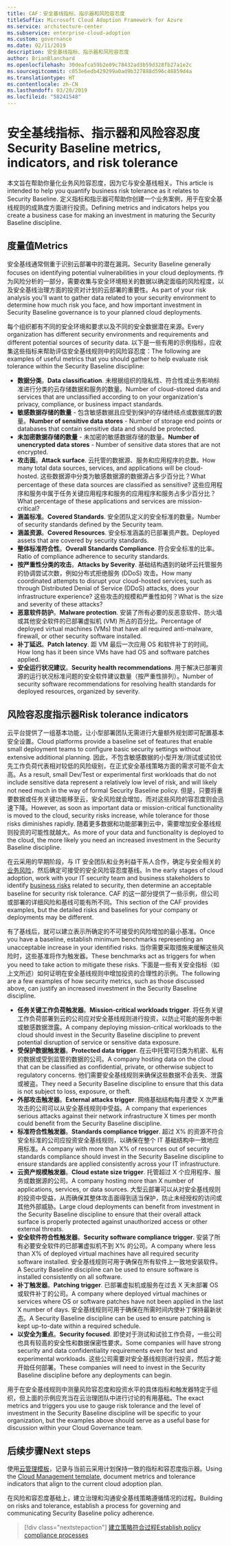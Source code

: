 ```yaml
---
title: CAF：安全基线指标、指示器和风险容忍度
titleSuffix: Microsoft Cloud Adoption Framework for Azure
ms.service: architecture-center
ms.subservice: enterprise-cloud-adoption
ms.custom: governance
ms.date: 02/11/2019
description: 安全基线指标、指示器和风险容忍度
author: BrianBlanchard
ms.openlocfilehash: 30deafca59b2e09c78432ad3b59d328fb27a1e2c
ms.sourcegitcommit: c053e6edb429299a0ad9b327888d596c48859d4a
ms.translationtype: HT
ms.contentlocale: zh-CN
ms.lasthandoff: 03/20/2019
ms.locfileid: "58241548"
---
```

# <a name="security-baseline-metrics-indicators-and-risk-tolerance"></a><span data-ttu-id="26bdf-103">安全基线指标、指示器和风险容忍度</span><span class="sxs-lookup"><span data-stu-id="26bdf-103">Security Baseline metrics, indicators, and risk tolerance</span></span>

<span data-ttu-id="26bdf-104">本文旨在帮助你量化业务风险容忍度，因为它与安全基线相关。</span><span class="sxs-lookup"><span data-stu-id="26bdf-104">This article is intended to help you quantify business risk tolerance as it relates to Security Baseline.</span></span> <span data-ttu-id="26bdf-105">定义指标和指示器可帮助你创建一个业务案例，用于在安全基线规则的成熟度方面进行投资。</span><span class="sxs-lookup"><span data-stu-id="26bdf-105">Defining metrics and indicators helps you create a business case for making an investment in maturing the Security Baseline discipline.</span></span>

## <a name="metrics"></a><span data-ttu-id="26bdf-106">度量值</span><span class="sxs-lookup"><span data-stu-id="26bdf-106">Metrics</span></span>

<span data-ttu-id="26bdf-107">安全基线通常侧重于识别云部署中的潜在漏洞。</span><span class="sxs-lookup"><span data-stu-id="26bdf-107">Security Baseline generally focuses on identifying potential vulnerabilities in your cloud deployments.</span></span> <span data-ttu-id="26bdf-108">作为风险分析的一部分，需要收集与安全环境相关的数据以确定面临的风险程度，以及安全基线治理方面的投资对计划的云部署的重要性。</span><span class="sxs-lookup"><span data-stu-id="26bdf-108">As part of your risk analysis you'll want to gather data related to your security environment to determine how much risk you face, and how important investment in Security Baseline governance is to your planned cloud deployments.</span></span>

<span data-ttu-id="26bdf-109">每个组织都有不同的安全环境和要求以及不同的安全数据潜在来源。</span><span class="sxs-lookup"><span data-stu-id="26bdf-109">Every organization has different security environments and requirements and different potential sources of security data.</span></span> <span data-ttu-id="26bdf-110">以下是一些有用的示例指标，应收集这些指标来帮助评估安全基线规则中的风险容忍度：</span><span class="sxs-lookup"><span data-stu-id="26bdf-110">The following are examples of useful metrics that you should gather to help evaluate risk tolerance within the Security Baseline discipline:</span></span>

- <span data-ttu-id="26bdf-111">**数据分类**。</span><span class="sxs-lookup"><span data-stu-id="26bdf-111">**Data classification**.</span></span> <span data-ttu-id="26bdf-112">未根据组织的隐私性、符合性或业务影响标准进行分类的云存储数据和服务的数量。</span><span class="sxs-lookup"><span data-stu-id="26bdf-112">Number of cloud-stored data and services that are unclassified according to on your organization's privacy, compliance, or business impact standards.</span></span>
- <span data-ttu-id="26bdf-113">**敏感数据存储的数量** - 包含敏感数据且应受到保护的存储终结点或数据库的数量。</span><span class="sxs-lookup"><span data-stu-id="26bdf-113">**Number of sensitive data stores** - Number of storage end points or databases that contain sensitive data and should be protected.</span></span>
- <span data-ttu-id="26bdf-114">**未加密数据存储的数量** - 未加密的敏感数据存储的数量。</span><span class="sxs-lookup"><span data-stu-id="26bdf-114">**Number of unencrypted data stores** - Number of sensitive data stores that are not encrypted.</span></span>
- <span data-ttu-id="26bdf-115">**攻击面**。</span><span class="sxs-lookup"><span data-stu-id="26bdf-115">**Attack surface**.</span></span> <span data-ttu-id="26bdf-116">云托管的数据源、服务和应用程序的总数。</span><span class="sxs-lookup"><span data-stu-id="26bdf-116">How many total data sources, services, and applications will be cloud-hosted.</span></span> <span data-ttu-id="26bdf-117">这些数据源中分类为敏感数据源的数据源占多少百分比？</span><span class="sxs-lookup"><span data-stu-id="26bdf-117">What percentage of these data sources are classified as sensitive?</span></span> <span data-ttu-id="26bdf-118">这些应用程序和服务中属于任务关键应用程序和服务的应用程序和服务占多少百分比？</span><span class="sxs-lookup"><span data-stu-id="26bdf-118">What percentage of these applications and services are mission-critical?</span></span>
- <span data-ttu-id="26bdf-119">**涵盖标准**。</span><span class="sxs-lookup"><span data-stu-id="26bdf-119">**Covered Standards**.</span></span> <span data-ttu-id="26bdf-120">安全团队定义的安全标准的数量。</span><span class="sxs-lookup"><span data-stu-id="26bdf-120">Number of security standards defined by the Security team.</span></span>
- <span data-ttu-id="26bdf-121">**涵盖资源**。</span><span class="sxs-lookup"><span data-stu-id="26bdf-121">**Covered Resources**.</span></span> <span data-ttu-id="26bdf-122">安全标准涵盖的已部署资产数。</span><span class="sxs-lookup"><span data-stu-id="26bdf-122">Deployed assets that are covered by security standards.</span></span>
- <span data-ttu-id="26bdf-123">**整体标准符合性**。</span><span class="sxs-lookup"><span data-stu-id="26bdf-123">**Overall Standards Compliance**.</span></span> <span data-ttu-id="26bdf-124">符合安全标准的比率。</span><span class="sxs-lookup"><span data-stu-id="26bdf-124">Ratio of compliance adherence to security standards.</span></span>
- <span data-ttu-id="26bdf-125">**按严重性分类的攻击**。</span><span class="sxs-lookup"><span data-stu-id="26bdf-125">**Attacks by Severity**.</span></span> <span data-ttu-id="26bdf-126">基础结构遇到的破坏云托管服务的协调尝试次数，例如分布式拒绝服务 (DDoS) 攻击。</span><span class="sxs-lookup"><span data-stu-id="26bdf-126">How many coordinated attempts to disrupt your cloud-hosted services, such as through Distributed Denial of Service (DDoS) attacks, does your infrastructure experience?</span></span> <span data-ttu-id="26bdf-127">这些攻击的规模和严重性如何？</span><span class="sxs-lookup"><span data-stu-id="26bdf-127">What is the size and severity of these attacks?</span></span>
- <span data-ttu-id="26bdf-128">**恶意软件防护**。</span><span class="sxs-lookup"><span data-stu-id="26bdf-128">**Malware protection**.</span></span> <span data-ttu-id="26bdf-129">安装了所有必要的反恶意软件、防火墙或其他安全软件的已部署虚拟机 (VM) 所占的百分比。</span><span class="sxs-lookup"><span data-stu-id="26bdf-129">Percentage of deployed virtual machines (VMs) that have all required anti-malware, firewall, or other security software installed.</span></span>
- <span data-ttu-id="26bdf-130">**补丁延迟**。</span><span class="sxs-lookup"><span data-stu-id="26bdf-130">**Patch latency**.</span></span> <span data-ttu-id="26bdf-131">距 VM 最后一次应用 OS 和软件补丁的时间。</span><span class="sxs-lookup"><span data-stu-id="26bdf-131">How long has it been since VMs have had OS and software patches applied.</span></span>
- <span data-ttu-id="26bdf-132">**安全运行状况建议**。</span><span class="sxs-lookup"><span data-stu-id="26bdf-132">**Security health recommendations**.</span></span> <span data-ttu-id="26bdf-133">用于解决已部署资源的运行状况标准问题的安全软件建议数量（按严重性排列）。</span><span class="sxs-lookup"><span data-stu-id="26bdf-133">Number of security software recommendations for resolving health standards for deployed resources, organized by severity.</span></span>

## <a name="risk-tolerance-indicators"></a><span data-ttu-id="26bdf-134">风险容忍度指示器</span><span class="sxs-lookup"><span data-stu-id="26bdf-134">Risk tolerance indicators</span></span>

<span data-ttu-id="26bdf-135">云平台提供了一组基本功能，让小型部署团队无需进行大量额外规划即可配置基本安全设置。</span><span class="sxs-lookup"><span data-stu-id="26bdf-135">Cloud platforms provide a baseline set of features that enable small deployment teams to configure basic security settings without extensive additional planning.</span></span> <span data-ttu-id="26bdf-136">因此，不包含敏感数据的小型开发/测试或试验优先工作负荷代表相对较低的风险级别，在正式安全基线策略方面的需求可能不会太高。</span><span class="sxs-lookup"><span data-stu-id="26bdf-136">As a result, small Dev/Test or experimental first workloads that do not include sensitive data represent a relatively low level of risk, and will likely not need much in the way of formal Security Baseline policy.</span></span> <span data-ttu-id="26bdf-137">但是，只要将重要数据或任务关键功能移至云，安全风险就会增加，而对这些风险的容忍度则会迅速下降。</span><span class="sxs-lookup"><span data-stu-id="26bdf-137">However, as soon as important data or mission-critical functionality is moved to the cloud, security risks increase, while tolerance for those risks diminishes rapidly.</span></span> <span data-ttu-id="26bdf-138">随着更多数据和功能部署到云中，需要增加安全基线规则投资的可能性就越大。</span><span class="sxs-lookup"><span data-stu-id="26bdf-138">As more of your data and functionality is deployed to the cloud, the more likely you need an increased investment in the Security Baseline discipline.</span></span>

<span data-ttu-id="26bdf-139">在云采用的早期阶段，与 IT 安全团队和业务利益干系人合作，确定与安全相关的[业务风险](business-risks.md)，然后确定可接受的安全风险容忍度基线。</span><span class="sxs-lookup"><span data-stu-id="26bdf-139">In the early stages of cloud adoption, work with your IT security team and business stakeholders to identify [business risks](business-risks.md) related to security, then determine an acceptable baseline for security risk tolerance.</span></span> <span data-ttu-id="26bdf-140">CAF 的这一部分提供了一些示例，但公司或部署的详细风险和基线可能有所不同。</span><span class="sxs-lookup"><span data-stu-id="26bdf-140">This section of the CAF provides examples, but the detailed risks and baselines for your company or deployments may be different.</span></span>

<span data-ttu-id="26bdf-141">有了基线后，就可以建立表示所确定的不可接受的风险增加的最小基准。</span><span class="sxs-lookup"><span data-stu-id="26bdf-141">Once you have a baseline, establish minimum benchmarks representing an unacceptable increase in your identified risks.</span></span> <span data-ttu-id="26bdf-142">当你需要采取措施来缓解这些风险时，这些基准将作为触发器。</span><span class="sxs-lookup"><span data-stu-id="26bdf-142">These benchmarks act as triggers for when you need to take action to mitigate these risks.</span></span> <span data-ttu-id="26bdf-143">下面是一些有关安全指标（如上文所述）如何证明在安全基线规则中增加投资的合理性的示例。</span><span class="sxs-lookup"><span data-stu-id="26bdf-143">The following are a few examples of how security metrics, such as those discussed above, can justify an increased investment in the Security Baseline discipline.</span></span>

- <span data-ttu-id="26bdf-144">**任务关键工作负荷触发器**。</span><span class="sxs-lookup"><span data-stu-id="26bdf-144">**Mission-critical workloads trigger**.</span></span> <span data-ttu-id="26bdf-145">将任务关键工作负荷部署到云的公司应对安全基线规则进行投资，以防止可能的服务中断或敏感数据泄露。</span><span class="sxs-lookup"><span data-stu-id="26bdf-145">A company deploying mission-critical workloads to the cloud should invest in the Security Baseline discipline to prevent potential disruption of service or sensitive data exposure.</span></span>
- <span data-ttu-id="26bdf-146">**受保护数据触发器**。</span><span class="sxs-lookup"><span data-stu-id="26bdf-146">**Protected data trigger**.</span></span> <span data-ttu-id="26bdf-147">在云中托管可归类为机密、私有的数据或受到监管的数据的公司。</span><span class="sxs-lookup"><span data-stu-id="26bdf-147">A company hosting data on the cloud that can be classified as confidential, private, or otherwise subject to regulatory concerns.</span></span> <span data-ttu-id="26bdf-148">他们需要安全基线规则来确保这些数据不会丢失、泄露或被盗。</span><span class="sxs-lookup"><span data-stu-id="26bdf-148">They need a Security Baseline discipline to ensure that this data is not subject to loss, exposure, or theft.</span></span>
- <span data-ttu-id="26bdf-149">**外部攻击触发器**。</span><span class="sxs-lookup"><span data-stu-id="26bdf-149">**External attacks trigger**.</span></span> <span data-ttu-id="26bdf-150">网络基础结构每月遭受 X 次严重攻击的公司可以从安全基线规则中受益。</span><span class="sxs-lookup"><span data-stu-id="26bdf-150">A company that experiences serious attacks against their network infrastructure X times per month could benefit from the Security Baseline discipline.</span></span>  
- <span data-ttu-id="26bdf-151">**标准符合性触发器**。</span><span class="sxs-lookup"><span data-stu-id="26bdf-151">**Standards compliance trigger**.</span></span> <span data-ttu-id="26bdf-152">超过 X% 的资源不符合安全标准的公司应投资安全基线规则，以确保在整个 IT 基础结构中一致地应用标准。</span><span class="sxs-lookup"><span data-stu-id="26bdf-152">A company with more than X% of resources out of security standards compliance should invest in the Security Baseline discipline to ensure standards are applied consistently across your IT infrastructure.</span></span>
- <span data-ttu-id="26bdf-153">**云资产规模触发器**。</span><span class="sxs-lookup"><span data-stu-id="26bdf-153">**Cloud estate size trigger**.</span></span> <span data-ttu-id="26bdf-154">托管超过 X 个应用程序、服务或数据源的公司。</span><span class="sxs-lookup"><span data-stu-id="26bdf-154">A company hosting more than X number of applications, services, or data sources.</span></span> <span data-ttu-id="26bdf-155">大型云部署可以从对安全基线规则的投资中受益，从而确保其整体攻击面得到适当保护，防止未经授权的访问或其他外部威胁。</span><span class="sxs-lookup"><span data-stu-id="26bdf-155">Large cloud deployments can benefit from investment in the Security Baseline discipline to ensure that their overall attack surface is properly protected against unauthorized access or other external threats.</span></span>
- <span data-ttu-id="26bdf-156">**安全软件符合性触发器**。</span><span class="sxs-lookup"><span data-stu-id="26bdf-156">**Security software compliance trigger**.</span></span> <span data-ttu-id="26bdf-157">安装了所有必要安全软件的已部署虚拟机不到 X% 的公司。</span><span class="sxs-lookup"><span data-stu-id="26bdf-157">A company where less than X% of deployed virtual machines have all required security software installed.</span></span> <span data-ttu-id="26bdf-158">安全基线规则可用于确保在所有软件上一致地安装软件。</span><span class="sxs-lookup"><span data-stu-id="26bdf-158">A Security Baseline discipline can be used to ensure software is installed consistently on all software.</span></span>
- <span data-ttu-id="26bdf-159">**补丁触发器**。</span><span class="sxs-lookup"><span data-stu-id="26bdf-159">**Patching trigger**.</span></span> <span data-ttu-id="26bdf-160">已部署虚拟机或服务在过去 X 天未部署 OS 或软件补丁的公司。</span><span class="sxs-lookup"><span data-stu-id="26bdf-160">A company where deployed virtual machines or services where OS or software patches have not been applied in the last X number of days.</span></span> <span data-ttu-id="26bdf-161">安全基线规则可用于确保在所需时间内使补丁保持最新状态。</span><span class="sxs-lookup"><span data-stu-id="26bdf-161">A Security Baseline discipline can be used to ensure patching is kept up-to-date within a required schedule.</span></span>
- <span data-ttu-id="26bdf-162">**以安全为重点**。</span><span class="sxs-lookup"><span data-stu-id="26bdf-162">**Security focused**.</span></span> <span data-ttu-id="26bdf-163">即使对于测试和试验工作负荷，一些公司也具有较高的安全性和数据保密性要求。</span><span class="sxs-lookup"><span data-stu-id="26bdf-163">Some companies will have strong security and data confidentiality requirements even for test and experimental workloads.</span></span> <span data-ttu-id="26bdf-164">这些公司需要对安全基线规则进行投资，然后才能开始任何部署。</span><span class="sxs-lookup"><span data-stu-id="26bdf-164">These companies will need to invest in the Security Baseline discipline before any deployments can begin.</span></span>

<span data-ttu-id="26bdf-165">用于在安全基线规则中测量风险容忍度和投资水平的具体指标和触发器特定于组织，但上面的示例应充当在云治理团队中进行讨论的有用基础。</span><span class="sxs-lookup"><span data-stu-id="26bdf-165">The exact metrics and triggers you use to gauge risk tolerance and the level of investment in the Security Baseline discipline will be specific to your organization, but the examples above should serve as a useful base for discussion within your Cloud Governance team.</span></span>  

## <a name="next-steps"></a><span data-ttu-id="26bdf-166">后续步骤</span><span class="sxs-lookup"><span data-stu-id="26bdf-166">Next steps</span></span>

<span data-ttu-id="26bdf-167">使用[云管理模板](./template.md)，记录与当前云采用计划保持一致的指标和容忍度指示器。</span><span class="sxs-lookup"><span data-stu-id="26bdf-167">Using the [Cloud Management template](./template.md), document metrics and tolerance indicators that align to the current cloud adoption plan.</span></span>

<span data-ttu-id="26bdf-168">在风险和容忍度基础上，建立治理和沟通安全基线策略遵循情况的过程。</span><span class="sxs-lookup"><span data-stu-id="26bdf-168">Building on risks and tolerance, establish a process for governing and communicating Security Baseline policy adherence.</span></span>

> [!div class="nextstepaction"]
> [<span data-ttu-id="26bdf-169">建立策略符合过程</span><span class="sxs-lookup"><span data-stu-id="26bdf-169">Establish policy compliance processes</span></span>](compliance-processes.md)
